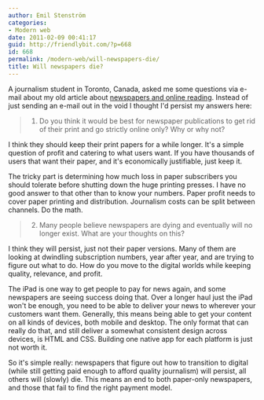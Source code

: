 ```yaml
---
author: Emil Stenström
categories:
- Modern web
date: 2011-02-09 00:41:17
guid: http://friendlybit.com/?p=668
id: 668
permalink: /modern-web/will-newspapers-die/
title: Will newspapers die?
---
```


A journalism student in Toronto, Canada, asked me some questions via e-mail about my old article about [newspapers and online reading](/modern-web/why-people-skip-newspapers-and-read-news-on-the-web-instead/). Instead of just sending an e-mail out in the void I thought I'd persist my answers here:

> 1. Do you think it would be best for newspaper publications to get rid of their print and go strictly online only? Why or why not?

I think they should keep their print papers for a while longer. It's a simple question of profit and catering to what users want. If you have thousands of users that want their paper, and it's economically justifiable, just keep it.

The tricky part is determining how much loss in paper subscribers you should tolerate before shutting down the huge printing presses. I have no good answer to that other than to know your numbers. Paper profit needs to cover paper printing and distribution. Journalism costs can be split between channels. Do the math.

> 2. Many people believe newspapers are dying and eventually will no longer exist. What are your thoughts on this?

I think they will persist, just not their paper versions. Many of them are looking at dwindling subscription numbers, year after year, and are trying to figure out what to do. How do you move to the digital worlds while keeping quality, relevance, and profit.

The iPad is one way to get people to pay for news again, and some newspapers are seeing success doing that. Over a longer haul just the iPad won't be enough, you need to be able to deliver your news to wherever your customers want them. Generally, this means being able to get your content on all kinds of devices, both mobile and desktop. The only format that can really do that, and still deliver a somewhat consistent design across devices, is HTML and CSS. Building one native app for each platform is just not worth it.

So it's simple really: newspapers that figure out how to transition to digital (while still getting paid enough to afford quality journalism) will persist, all others will (slowly) die. This means an end to both paper-only newspapers, and those that fail to find the right payment model.
